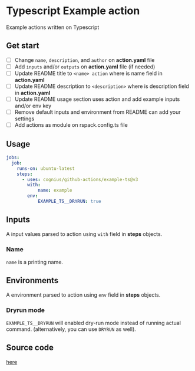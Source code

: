 # Typescript Example action

Example actions written on Typescript

## Get start

<!-- THIS SECTION SHOULD BE REMOVED ONCE YOUR ACTION IS COMPLETED -->

- [ ] Change `name`, `description`, and `author` on **action.yaml** file
- [ ] Add `inputs` and/or `outputs` on **action.yaml** file (if needed)
- [ ] Update README title to `<name> action` where **<name>** is name field in **action.yaml**
- [ ] Update README description to `<description>` where **<description>** is description field in **action.yaml**
- [ ] Update README usage section uses action and add example inputs and/or env key
- [ ] Remove default inputs and environment from README can add your settings
- [ ] Add actions as module on rspack.config.ts file

## Usage

```yaml
jobs:
  job:
    runs-on: ubuntu-latest
    steps:
      - uses: cognius/github-actions/example-ts@v3
        with:
            name: example
        env:
            EXAMPLE_TS__DRYRUN: true
```

## Inputs

A input values parsed to action using `with` field in **steps** objects.

### Name

`name` is a printing name.

## Environments

A environment parsed to action using `env` field in **steps** objects.

### Dryrun mode

`EXAMPLE_TS__DRYRUN` will enabled dry-run mode instead of running actual command.
(alternatively, you can use `DRYRUN` as well).

## Source code

[here](https://github.com/cognius/github-actions/tree/v2/.actions/src/example-ts)
